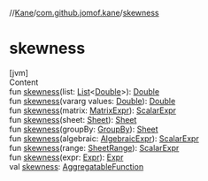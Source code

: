 //[Kane](../index.md)/[com.github.jomof.kane](index.md)/[skewness](skewness.md)



# skewness  
[jvm]  
Content  
fun [skewness](skewness.md)(list: [List](https://kotlinlang.org/api/latest/jvm/stdlib/kotlin.collections/-list/index.html)<[Double](https://kotlinlang.org/api/latest/jvm/stdlib/kotlin/-double/index.html)>): [Double](https://kotlinlang.org/api/latest/jvm/stdlib/kotlin/-double/index.html)  
fun [skewness](skewness.md)(vararg values: [Double](https://kotlinlang.org/api/latest/jvm/stdlib/kotlin/-double/index.html)): [Double](https://kotlinlang.org/api/latest/jvm/stdlib/kotlin/-double/index.html)  
fun [skewness](skewness.md)(matrix: [MatrixExpr](-matrix-expr/index.md)): [ScalarExpr](-scalar-expr/index.md)  
fun [skewness](skewness.md)(sheet: [Sheet](../com.github.jomof.kane.impl.sheet/-sheet/index.md)): [Sheet](../com.github.jomof.kane.impl.sheet/-sheet/index.md)  
fun [skewness](skewness.md)(groupBy: [GroupBy](../com.github.jomof.kane.impl.sheet/-group-by/index.md)): [Sheet](../com.github.jomof.kane.impl.sheet/-sheet/index.md)  
fun [skewness](skewness.md)(algebraic: [AlgebraicExpr](-algebraic-expr/index.md)): [ScalarExpr](-scalar-expr/index.md)  
fun [skewness](skewness.md)(range: [SheetRange](../com.github.jomof.kane.impl.sheet/-sheet-range/index.md)): [ScalarExpr](-scalar-expr/index.md)  
fun [skewness](skewness.md)(expr: [Expr](-expr/index.md)): [Expr](-expr/index.md)  
val [skewness](skewness.md): [AggregatableFunction](../com.github.jomof.kane.impl.functions/-aggregatable-function/index.md)  



